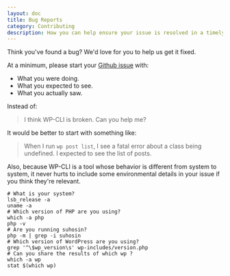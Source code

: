```yaml
---
layout: doc
title: Bug Reports
category: Contributing
description: How you can help ensure your issue is resolved in a timely manner.
---
```


Think you've found a bug? We'd love for you to help us get it fixed.

At a minimum, please start your [Github issue](https://github.com/wp-cli/wp-cli/issues) with:

* What you were doing.
* What you expected to see.
* What you actually saw.

Instead of:

> I think WP-CLI is broken. Can you help me?

It would be better to start with something like:

> When I run `wp post list`, I see a fatal error about a class being undefined. I expected to see the list of posts.

Also, because WP-CLI is a tool whose behavior is different from system to system, it never hurts to include some environmental details in your issue if you think they're relevant.

    # What is your system?
    lsb_release -a
    uname -a
    # Which version of PHP are you using?
    which -a php
    php -v
    # Are you running suhosin?
    php -m | grep -i suhosin
    # Which version of WordPress are you using?
    grep '^\$wp_version\s' wp-includes/version.php
    # Can you share the results of which wp ?
    which -a wp
    stat $(which wp)

